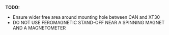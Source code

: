 **TODO:**
- Ensure wider free area around mounting hole between CAN and XT30
- DO NOT USE FEROMAGNETIC STAND-OFF NEAR A SPINNING MAGNET AND A MAGNETOMETER